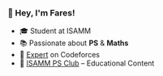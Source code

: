 ### 👋 Hey, I'm Fares!  

- 🎓 Student at ISAMM
- 📚 Passionate about **PS** & **Maths**
- 🌟 [Expert](https://codeforces.com/profile/Kefrov) on Codeforces
- 🎥 [ISAMM PS Club](https://www.youtube.com/watch?v=myNxDuVxFw0&t=916s) – Educational Content  
